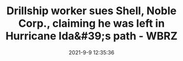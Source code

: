 ---
"title": "Drillship worker sues Shell, Noble Corp., claiming he was left in Hurricane Ida&amp;#39;s path - WBRZ"
"date": "2021-9-9 12:35:36"
"feed_name": "GOOGLENEWSDRILLING"
"feed_website": "https://news.google.com/search?q=drilling%2Bincident&hl=en-US&gl=US&ceid=US:en"
"feed_rss": "https://news.google.com/rss/search?q=drilling%2Bincident&hl=en-US&gl=US&ceid=US:en"
"link": "https://www.wbrz.com/news/drillship-worker-sues-shell-noble-corp-claiming-he-was-left-in-hurricane-ida-s-path/"
"file": "_posts/2021-1-1-f11a16bd0baa4baeb5ed43f1d023e57555a26d0c.md"
"accident": "1"
"drilling": "0"
"dead": "0"
"injured": "0"
---